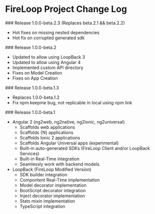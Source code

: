 FireLoop Project Change Log
===========================


### Release 1.0.0-beta.2.3 (Replaces beta.2.1 && beta.2.2)

- Hot fixes on missing nested dependencies
- Hot fix on corrupted generated sdk

### Release 1.0.0-beta.2

- Updated to allow using LoopBack 3
- Updated to allow using Angular 4
- Implemented custom API directory
- Fixes on Model Creation
- Fixes on App Creation

### Release 1.0.0-beta.1.3

- Replaces 1.0.0-beta.1.2
- Fix npm keepme bug, not replicable in local using npm link

### Release 1.0.0-beta.1

- Angular 2 (ng2web, ng2native, ng2ionic, ng2universal)
  - Scaffolds web applications
  - Scaffolds {N} applications
  - Scaffolds Ionic 2 applications
  - Scaffolds Angular Universal apps (experimental)
  - Built-in auto-generated SDKs (FireLoop Client and/or LoopBack Services)
  - Built-in Real-Time integration
  - Seamlessly work with backend models.
- LoopBack (FireLoop Modified Version)
  - SDK builder integration
  - Compontent Real-Time implementation
  - Model decorator implementation
  - BootScript decorator integration
  - Inject decorator implementation
  - Stats mixin implementation
  - TypeScript integration